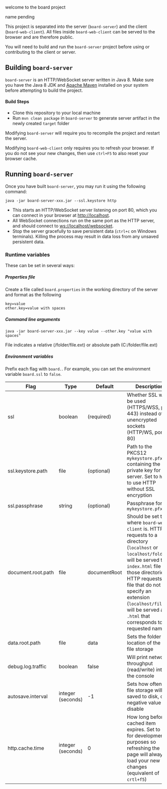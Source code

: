 welcome to the board project

name pending

This project is separated into the server (`board-server`) and the client (`board-web-client`). All files inside `board-web-client` can be served to the browser and are therefore public.

You will need to build and run the `board-server` project before using or contributing to the client or server.

## Building `board-server` 

`board-server` is an HTTP/WebSocket server written in Java 8. Make sure you have the Java 8 JDK and [Apache Maven](https://maven.apache.org/index.html) installed on your system before attempting to build the project.

#### Build Steps
- Clone this repository to your local machine
- Run `mvn clean package` in `board-server` to generate server artifact in the newly created `target` folder

Modifying `board-server` will require you to recompile the project and restart the server.

Modifying `board-web-client` only requires you to refresh your browser. If you do not see your new changes, then use `ctrl+F5` to also reset your browser cache.

## Running `board-server`

Once you have built `board-server`, you may run it using the following command:

    java -jar board-server-xxx.jar --ssl.keystore http

- This starts an HTTP/WebSocket server listening on port 80, which you can connect in your browser at [http://localhost](http://localhost). 
- All WebSocket connections run on the same port as the HTTP server, and should connect to [ws://localhost/websocket](ws://localhost/websocket). 
- Stop the server gracefully to save persistent data (`ctrl+c` on Windows terminals). Killing the process may result in data loss from any unsaved persistent data.

### Runtime variables

These can be set in several ways:

##### Properties file
Create a file called `board.properties` in the working directory of the server and format as the following

    key=value
    other.key=value with spaces

##### Command line arguments

    java -jar board-server-xxx.jar --key value --other.key "value with spaces"
File indicates a relative (<working directory>/folder/file.ext) or absolute path (C:/folder/file.ext)


##### Environment variables

Prefix each flag with `board.`. For example, you can set the environment variable `board.ssl` to `false`.

| Flag | Type | Default | Description |
| --- | ---- | ------- | ----------- |
| ssl | boolean | (required) | Whether SSL will be used (HTTPS/WSS, port 443) instead of unencrypted sockets (HTTP/WS, port 80) |
| ssl.keystore.path | file | (optional) |  Path to the PKCS12 `mykeystore.pfx` containing the private key for the server. Set to `http` to use HTTP without SSL encryption |
| ssl.passphrase | string | (optional) | Passphrase for `mykeystore.pfx` |
| document.root.path | file | documentRoot | Should be set to where `board-web-client` is. HTTP requests to a directory (`localhost` or `localhost/folder/`) will be served the `index.html` file of those directories HTTP requests to a file that do not specify an extension (`localhost/file`) will be served a `.html` that corresponds to the requested name
| data.root.path | file | data | Sets the folder location of the flat file storage |
| debug.log.traffic | boolean | false | Will print network throughput (read/write) into the console |
| autosave.interval | integer (seconds) | -1 | Sets how often flat file storage will be saved to disk, or negative value to disable |
| http.cache.time | integer (seconds) | 0 | How long before a cached item expires. Set to 0 for development purposes so refreshing the page will always load your new changes (equivalent of `crtl+f5`) |